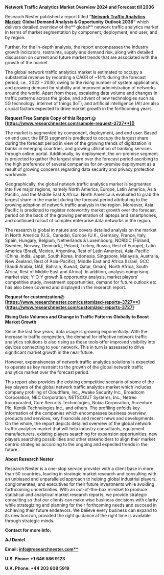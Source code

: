 ﻿**Network Traffic Analytics Market Overview 2024 and Forecast till 2036**

Research Nester published a report titled **“[Network Traffic Analytics Market](https://www.researchnester.com/reports/network-traffic-analytics-market/3727): Global Demand Analysis & Opportunity Outlook 2036”** which delivers detailed overview of the** global** network traffic analytics market in terms of market segmentation by component, deployment, end user, and by region.

Further, for the in-depth analysis, the report encompasses the industry growth indicators, restraints, supply and demand risk, along with detailed discussion on current and future market trends that are associated with the growth of the market.

The global network traffic analytics market is estimated to occupy a substantial revenue by recording a CAGR of ~14% during the forecast period, i.e., 2022 – 2030, owing to the rising number of system applications, and growing demand for stability and improved administration of networks around the world. Apart from these, escalating data volume and changes in traffic patterns across the globe, and advent of new technologies such as 5G technology, internet of things (IoT), and artificial intelligence (AI) are also crucial factors expected to drive market growth in the forthcoming years. 

<a name="_hlk168911023"></a><a name="_hlk168911453"></a>**Request Free Sample Copy of this Report @ [https://www.researchnester.com/sample-request-3727**]()**

The market is segmented by component, deployment, and end user. Based on end user, the BFSI segment is predicted to occupy the largest share during the forecast period in view of the growing trends of digitization in banks in emerging countries, and growing utilization of banking services through online portal. Additionally, by deployment, the on-premise segment is projected to gather the largest share over the forecast period ascribing to the high preference of several companies for on-premise deployment as a result of growing concerns regarding data security and privacy protection worldwide.

Geographically, the global network traffic analytics market is segmented into five major regions, namely North America, Europe, Latin America, Asia Pacific, and the Middle East & Africa. North America is evaluated to grab the largest share in the market during the forecast period attributing to the growing adoption of network traffic analysis in the region. Moreover, Asia Pacific is predicted to register noteworthy market growth over the forecast period on the back of the growing penetration of laptops and smartphones, and continued rollout of complex enterprise data networks in the region. 

The research is global in nature and covers detailed analysis on the market in North America (U.S., Canada), Europe (U.K., Germany, France, Italy, Spain, Hungary, Belgium, Netherlands & Luxembourg, NORDIC [Finland, Sweden, Norway, Denmark], Poland, Turkey, Russia, Rest of Europe), Latin America (Brazil, Mexico, Argentina, Rest of Latin America), Asia-Pacific (China, India, Japan, South Korea, Indonesia, Singapore, Malaysia, Australia, New Zealand, Rest of Asia-Pacific), Middle East and Africa (Israel, GCC [Saudi Arabia, UAE, Bahrain, Kuwait, Qatar, Oman], North Africa, South Africa, Rest of Middle East and Africa). In addition, analysis comprising market size, Y-O-Y growth & opportunity analysis, market players’ competitive study, investment opportunities, demand for future outlook etc. has also been covered and displayed in the research report.

**Request for customization@ [https://www.researchnester.com/customized-reports-3727**](https://www.researchnester.com/customized-reports-3727)**

**Rising Data Volumes and Change in Traffic Patterns Globally to Boost Market Growth**

Since the last few years, data usage is growing exponentially. With the increase in traffic congestion, the demand for effective network traffic analytics solutions is also rising as these tools offer improved visibility into devices connecting to your network. This in turn is assessed to drive significant market growth in the near future. 

However, expensiveness of network traffic analytics solutions is expected to operate as key restraint to the growth of the global network traffic analytics market over the forecast period.

This report also provides the existing competitive scenario of some of the key players of the global network traffic analytics market which includes company profiling of Cloudflare, Inc., Awake Security Inc., Broadcom Corporation, NEC Corporation, NETSCOUT Systems, Inc., Netreo Incorporated, Core Security Technologies, Nokia Corporation, Accenture Plc, Kentik Technologies Inc., and others. The profiling enfolds key information of the companies which encompasses business overview, products and services, key financials and recent news and developments. On the whole, the report depicts detailed overview of the global network traffic analytics market that will help industry consultants, equipment manufacturers, existing players searching for expansion opportunities, new players searching possibilities and other stakeholders to align their market centric strategies according to the ongoing and expected trends in the future.      

<a name="_hlk168910495"></a>**About Research Nester**

Research Nester is a one-stop service provider with a client base in more than 50 countries, leading in strategic market research and consulting with an unbiased and unparalleled approach to helping global industrial players, conglomerates, and executives for their future investments while avoiding forthcoming uncertainties. With an out-of-the-box mindset to produce statistical and analytical market research reports, we provide strategic consulting so that our clients can make wise business decisions with clarity while strategizing and planning for their forthcoming needs and succeed in achieving their future endeavors. We believe every business can expand to its new horizon, provided the right guidance at the right time is available through strategic minds.

**Contact for more Info:**

**AJ Daniel**

**Email: [info@researchnester.com**](mailto:info@researchnester.com)**

**U.S. Phone: +1 646 586 9123** 

**U.K. Phone: +44 203 608 5919**

